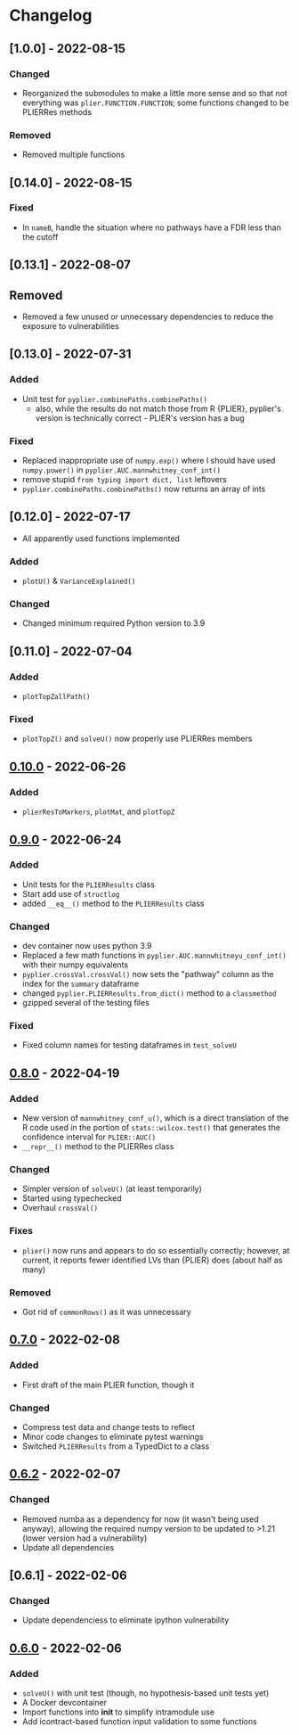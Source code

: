 # Changelog

## [1.0.0] - 2022-08-15

### Changed

- Reorganized the submodules to make a little more sense and so that not everything was 
  `plier.FUNCTION.FUNCTION`; some functions changed to be PLIERRes methods

### Removed

- Removed multiple functions


## [0.14.0] - 2022-08-15

### Fixed

- In `nameB`, handle the situation where no pathways have a FDR less than the cutoff

## [0.13.1] - 2022-08-07

## Removed

- Removed a few unused or unnecessary dependencies to reduce the exposure to
  vulnerabilities

## [0.13.0] - 2022-07-31

### Added

- Unit test for `pyplier.combinePaths.combinePaths()` 
  - also, while the results do not match those from R {PLIER}, pyplier's
  version is technically correct  - PLIER's version has a bug

### Fixed

- Replaced inappropriate use of `numpy.exp()` where I should have used `numpy.power()`
in `pyplier.AUC.mannwhitney_conf_int()`
- remove stupid `from typing import dict, list` leftovers
- `pyplier.combinePaths.combinePaths()` now returns an array of ints


## [0.12.0] - 2022-07-17

- All apparently used functions implemented

### Added

- `plotU()` & `VarianceExplained()`

### Changed

- Changed minimum required Python version to 3.9

## [0.11.0] - 2022-07-04

### Added

- `plotTopZallPath()`

### Fixed

- `plotTopZ()` and `solveU()` now properly use PLIERRes members

## [0.10.0] - 2022-06-26

### Added

- `plierResToMarkers`, `plotMat`, and `plotTopZ`

## [0.9.0] - 2022-06-24

### Added

- Unit tests for the `PLIERResults` class
- Start add use of `structlog`
- added `__eq__()` method to the `PLIERResults` class

### Changed

- dev container now uses python 3.9
- Replaced a few math functions in `pyplier.AUC.mannwhitneyu_conf_int()` 
with their numpy equivalents
- `pyplier.crossVal.crossVal()` now sets the "pathway" column as the index for
the `summary` dataframe
- changed `pyplier.PLIERResults.from_dict()` method to a `classmethod`
- gzipped several of the testing files

### Fixed

- Fixed column names for testing dataframes in `test_solveU`

## [0.8.0] - 2022-04-19

### Added

- New version of `mannwhitney_conf_u()`, which is a direct translation of the R
code used in the portion of `stats::wilcox.test()` that generates the
confidence interval for `PLIER::AUC()`
- `__repr__()` method to the PLIERRes class

### Changed

- Simpler version of `solveU()` (at least temporarily)
- Started using typechecked
- Overhaul `crossVal()`

### Fixes

- `plier()` now runs and appears to do so essentially correctly; however,
at current, it reports fewer identified LVs than {PLIER} does (about half
as many)

### Removed

- Got rid of `commonRows()` as it was unnecessary

## [0.7.0] - 2022-02-08

### Added

- First draft of the main PLIER function, though it 


### Changed

- Compress test data and change tests to reflect
- Minor code changes to eliminate pytest warnings
- Switched `PLIERResults` from a TypedDict to a class

## [0.6.2] - 2022-02-07

### Changed

- Removed numba as a dependency for now (it wasn't being used anyway), allowing
the required numpy version to be updated to >1.21 (lower version had a vulnerability)
- Update all dependencies

## [0.6.1] - 2022-02-06

### Changed

- Update dependenciess to eliminate ipython vulnerability

## [0.6.0] - 2022-02-06

### Added

- `solveU()` with unit test (though, no hypothesis-based unit tests yet)
- A Docker devcontainer
- Import functions into __init__ to simplify intramodule use
- Add icontract-based function input validation to some functions

[0.10.0]: https://github.com/milescsmith/pyplier/releases/compare/0.11.0..0.12.0
[0.10.0]: https://github.com/milescsmith/pyplier/releases/compare/0.10.0..0.11.0
[0.9.0]: https://github.com/milescsmith/pyplier/releases/compare/0.9.0..0.10.0
[0.9.0]: https://github.com/milescsmith/pyplier/releases/compare/0.8.0..0.9.0
[0.8.0]: https://github.com/milescsmith/pyplier/releases/compare/0.7.0..0.8.0
[0.7.0]: https://github.com/milescsmith/pyplier/releases/compare/0.6.2..0.7.0
[0.6.2]: https://github.com/milescsmith/pyplier/releases/compare/0.6.1..0.6.2
[0.6.i]: https://github.com/milescsmith/pyplier/releases/compare/0.6.0..0.6.1
[0.6.0]: https://github.com/milescsmith/pyplier/releases/tag/0.6.0
